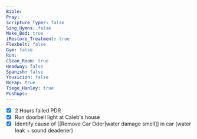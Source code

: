 ```yaml
---
Bible: 
Pray: 
Scripture_Typer: false
Sing_Hymns: false
Make_Bed: true
iRestore_Treatment: true
Flexbelt: false
Gym: false
Run: 
Clean_Room: true
Headway: false
Spanish: false
Yousicion: false
NoFap: true
Tiege_Hanley: true
Pushups:
---
```


- [x] 2 Hours failed PDR
- [x] Run doorbell light at Caleb's house
- [x] Identify cause of [[Remove Car Oder|water damage smell]] in car (water leak + sound deadener)